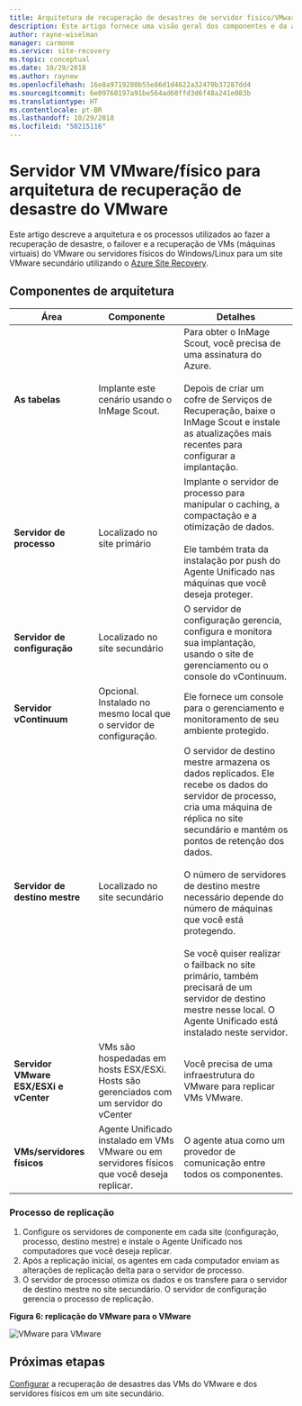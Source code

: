 ```yaml
---
title: Arquitetura de recuperação de desastres de servidor físico/VMware no Azure Site Recovery | Microsoft Docs
description: Este artigo fornece uma visão geral dos componentes e da arquitetura usada durante recuperação de desastre de VMs de VMware ou servidores físicos do Windows/Linux locais para um site VMware secundário com o Azure Site Recovery
author: rayne-wiselman
manager: carmonm
ms.service: site-recovery
ms.topic: conceptual
ms.date: 10/29/2018
ms.author: raynew
ms.openlocfilehash: 16e8a9719280b55e86d1d4622a32470b37287dd4
ms.sourcegitcommit: 6e09760197a91be564ad60ffd3d6f48a241e083b
ms.translationtype: HT
ms.contentlocale: pt-BR
ms.lasthandoff: 10/29/2018
ms.locfileid: "50215116"
---
```

# <a name="vmware-vmphysical-server-to-vmware-disaster-recovery-architecture"></a>Servidor VM VMware/físico para arquitetura de recuperação de desastre do VMware

Este artigo descreve a arquitetura e os processos utilizados ao fazer a recuperação de desastre, o failover e a recuperação de VMs (máquinas virtuais) do VMware ou servidores físicos do Windows/Linux para um site VMware secundário utilizando o [Azure Site Recovery](site-recovery-overview.md).


## <a name="architectural-components"></a>Componentes de arquitetura

**Área** | **Componente** | **Detalhes**
--- | --- | ---
**As tabelas** | Implante este cenário usando o InMage Scout. | Para obter o InMage Scout, você precisa de uma assinatura do Azure.<br/><br/> Depois de criar um cofre de Serviços de Recuperação, baixe o InMage Scout e instale as atualizações mais recentes para configurar a implantação.
**Servidor de processo** | Localizado no site primário | Implante o servidor de processo para manipular o caching, a compactação e a otimização de dados.<br/><br/> Ele também trata da instalação por push do Agente Unificado nas máquinas que você deseja proteger.
**Servidor de configuração** | Localizado no site secundário | O servidor de configuração gerencia, configura e monitora sua implantação, usando o site de gerenciamento ou o console do vContinuum.
**Servidor vContinuum** | Opcional. Instalado no mesmo local que o servidor de configuração. | Ele fornece um console para o gerenciamento e monitoramento de seu ambiente protegido.
**Servidor de destino mestre** | Localizado no site secundário | O servidor de destino mestre armazena os dados replicados. Ele recebe os dados do servidor de processo, cria uma máquina de réplica no site secundário e mantém os pontos de retenção dos dados.<br/><br/> O número de servidores de destino mestre necessário depende do número de máquinas que você está protegendo.<br/><br/> Se você quiser realizar o failback no site primário, também precisará de um servidor de destino mestre nesse local. O Agente Unificado está instalado neste servidor.
**Servidor VMware ESX/ESXi e vCenter** |  VMs são hospedadas em hosts ESX/ESXi. Hosts são gerenciados com um servidor do vCenter | Você precisa de uma infraestrutura do VMware para replicar VMs VMware.
**VMs/servidores físicos** |  Agente Unificado instalado em VMs VMware ou em servidores físicos que você deseja replicar. | O agente atua como um provedor de comunicação entre todos os componentes.

### <a name="replication-process"></a>Processo de replicação

1. Configure os servidores de componente em cada site (configuração, processo, destino mestre) e instale o Agente Unificado nos computadores que você deseja replicar.
2. Após a replicação inicial, os agentes em cada computador enviam as alterações de replicação delta para o servidor de processo.
3. O servidor de processo otimiza os dados e os transfere para o servidor de destino mestre no site secundário. O servidor de configuração gerencia o processo de replicação.

**Figura 6: replicação do VMware para o VMware**

![VMware para VMware](./media/site-recovery-components/vmware-to-vmware.png)



## <a name="next-steps"></a>Próximas etapas

[Configurar](vmware-physical-secondary-disaster-recovery.md) a recuperação de desastres das VMs do VMware e dos servidores físicos em um site secundário.
